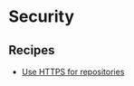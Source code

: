 # Security

## Recipes

* [Use HTTPS for repositories](../../maven/security/usehttpsforrepositories.md)
